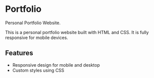 # Portfolio
Personal Portfolio Website.


This is a personal portfolio website built with HTML and CSS. It is fully responsive for mobile devices.

## Features
- Responsive design for mobile and desktop
- Custom styles using CSS


